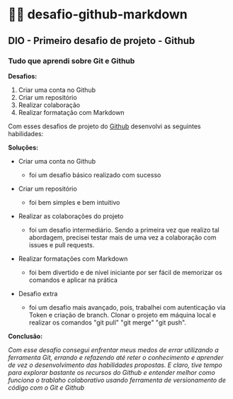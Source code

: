 # 🧑‍💻 desafio-github-markdown

## DIO - Primeiro desafio de projeto - Github


### Tudo que aprendi sobre Git e Github


__Desafios:__

1. Criar uma conta no Github
2. Criar um repositório
3. Realizar colaboração
4. Realizar formatação com Markdown


Com esses desafios de projeto do [Github](https://upload.wikimedia.org/wikipedia/commons/thumb/c/c2/GitHub_Invertocat_Logo.svg/180px-GitHub_Invertocat_Logo.svg.png)
 desenvolvi as seguintes habilidades:

 __Soluções:__


- Criar uma conta no Github
  - foi um desafio básico realizado com sucesso

- Criar um repositório
  - foi bem simples e bem intuitivo

- Realizar as colaborações do projeto
  - foi um desafio intermediário. Sendo a primeira vez que realizo tal abordagem, precisei testar mais de uma vez a colaboração com issues e pull requests.

- Realizar formatações com Markdown
  - foi bem divertido e de nível iniciante por ser fácil de memorizar os comandos e aplicar na prática

- Desafio extra
  - foi um desafio mais avançado, pois, trabalhei com autenticação via Token e criação de branch. Clonar o projeto em máquina local e realizar os comandos "git pull" "git merge" "git push".

__Conclusão:__

*Com esse desafio consegui enfrentar meus medos de errar utilizando a ferramenta Git, errando e refazendo até reter o conhecimento e aprender de vez o desenvolvimento das habilidades propostas. E claro, tive tempo para explorar bastante os recursos do Github e entender melhor como funciona o trablaho colaborativo usando ferramenta de versionamento de código com o Git e Github*

